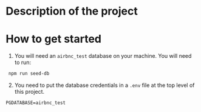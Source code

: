 # Description of the project 


# How to get started

1. You will need an `airbnc_test` database on your machine. You will need to run:
```sh
 npm run seed-db
 ```

 2. You need to put the database credentials in a `.env` file at the top level of this project.
```
PGDATABASE=airbnc_test
```
